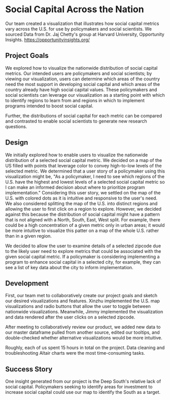 # Social Capital Across the Nation

Our team created a visualization that illustrates how social capital metrics vary across the U.S. for use by policymakers and social scientists.
We sourced Data from Dr. Jaj Chetty's group at Harvard University, Opportunity Insights. https://opportunityinsights.org/ 


## Project Goals

We explored how to visualize the nationwide distribution of social capital metrics. Our intended users are policymakers and social scientists; by viewing our visualization, users can determine which areas of the country need the most support in developing social capital and which areas of the country already have high social capital values. These policymakers and social scientists can leverage our visualization as a starting point with which to identify regions to learn from and regions in which to implement programs intended to boost social capital.

Further, the distributions of social capital for each metric can be compared and contrasted to enable social scientists to generate new research questions.

## Design

We initially explored how to enable users to visualize the nationwide distribution of a selected social capital metric. We decided on a map of the US filled with points that leverage color to convey high-to-low levels of the selected metric. We determined that a user story of a policymaker using this visualization might be, "As a policymaker, I need to see which regions of the U.S. have the highest and lowest levels of a selected social capital metric so I can make an informed decision about where to prioritize program implementation." Considering this user story, we settled on the map of the U.S. with colored dots as it is intuitive and responsive to the user's need. We also considered splitting the map of the U.S. into distinct regions and allowing the user to first click on a region to explore. However, we decided against this because the distribution of social capital might have a pattern that is not aligned with a North, South, East, West split. For example, there could be a high concentration of a given metric only in urban areas; it would be more intuitive to visualize this patter on a map of the whole U.S. rather than in a given region.

We decided to allow the user to examine details of a selected zipcode due to the likely user need to explore metrics that could be associated with the given social capital metric. If a policymaker is considering implementing a program to enhance social capital in a selected city, for example, they can see a list of key data about the city to inform implementation.

## Development

First, our team met to collaboratively create our project goals and sketch our desired visualizations and features. Xinzhu implemented the U.S. map visualizations and radio buttons that allow the user to toggle between nationwide visualizations. Meanwhile, Jimmy implemented the visualization and data rendered after the user clicks on a selected zipcode.

After meeting to collaboratively review our product, we added new data to our master dataframe pulled from another source, edited our tooltips, and double-checked whether alternative visualizations would be more intuitive.

Roughly, each of us spent 15 hours in total on the project. Data cleaning and troubleshooting Altair charts were the most time-consuming tasks.

## Success Story

One insight generated from our project is the Deep South's relative lack of social capital. Policymakers seeking to identify areas for investment to increase social capital could use our map to identify the South as a target.
